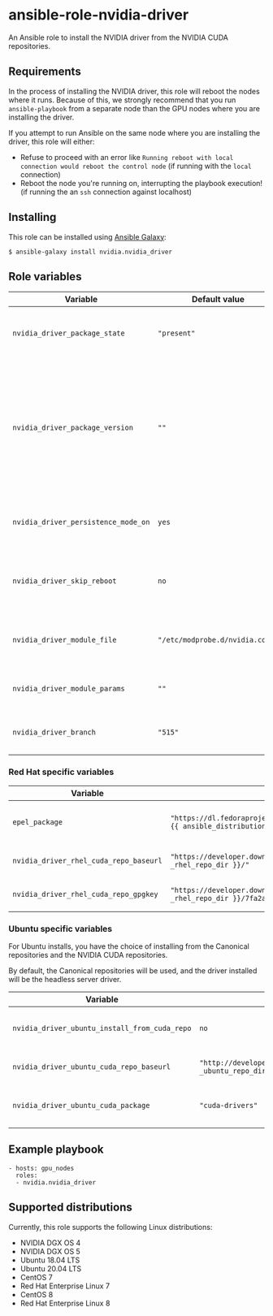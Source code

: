 # ansible-role-nvidia-driver

An Ansible role to install the NVIDIA driver from the NVIDIA CUDA repositories.

## Requirements

In the process of installing the NVIDIA driver, this role will reboot the nodes where it runs.
Because of this, we strongly recommend that you run `ansible-playbook` from a separate node than the GPU nodes where you are installing the driver.

If you attempt to run Ansible on the same node where you are installing the driver, this role will either:

* Refuse to proceed with an error like `Running reboot with local connection would reboot the control node` (if running with the `local` connection)
* Reboot the node you're running on, interrupting the playbook execution! (if running the an `ssh` connection against localhost)

## Installing

This role can be installed using [Ansible Galaxy](https://galaxy.ansible.com/nvidia/nvidia_driver):

```
$ ansible-galaxy install nvidia.nvidia_driver
```

## Role variables


| Variable | Default value | Description |
| -------- | ------------- | ----------- |
| `nvidia_driver_package_state` | `"present"` | Package state for NVIDIA driver packages |
| `nvidia_driver_package_version` | `""` | Package version to install. Note that this should match the actual version of the deb or RPM package to be installed. |
| `nvidia_driver_persistence_mode_on` | `yes` | Whether to enable persistence mode (boolean) |
| `nvidia_driver_skip_reboot` | `no` | Whether to skip rebooting the node during the install |
| `nvidia_driver_module_file` | `"/etc/modprobe.d/nvidia.conf"` | Filename to use for NVIDIA driver parameters |
| `nvidia_driver_module_params` | `""` | Parameters to pass to the NVIDIA driver |
| `nvidia_driver_branch` | `"515"` | Default driver branch to install |

### Red Hat specific variables


| Variable | Default value | Description |
| -------- | ------------- | ----------- |
| `epel_package` | `"https://dl.fedoraproject.org/pub/epel/epel-release-latest-{{ ansible_distribution_major_version }}.noarch.rpm"` | Package to install to enable EPEL |
| `nvidia_driver_rhel_cuda_repo_baseurl` | `"https://developer.download.nvidia.com/compute/cuda/repos/{{ _rhel_repo_dir }}/"` | Base URL to use for CUDA repo |
| `nvidia_driver_rhel_cuda_repo_gpgkey` | `"https://developer.download.nvidia.com/compute/cuda/repos/{{ _rhel_repo_dir }}/7fa2af80.pub"` | GPG key for the CUDA repo |

### Ubuntu specific variables

For Ubuntu installs, you have the choice of installing from the Canonical repositories and the NVIDIA CUDA repositories.

By default, the Canonical repositories will be used, and the driver installed will be the headless server driver.

| Variable | Default value | Description |
| -------- | ------------- | ----------- |
| `nvidia_driver_ubuntu_install_from_cuda_repo` | `no` | Flag whether to use the CUDA repo |
| `nvidia_driver_ubuntu_cuda_repo_baseurl` | `"http://developer.download.nvidia.com/compute/cuda/repos/{{ _ubuntu_repo_dir }}"` | Base URL to use for CUDA repo |
| `nvidia_driver_ubuntu_cuda_package` | `"cuda-drivers"` | Package name to install from CUDA repo |

## Example playbook

```
- hosts: gpu_nodes
  roles:
  - nvidia.nvidia_driver
```

## Supported distributions

Currently, this role supports the following Linux distributions:

* NVIDIA DGX OS 4
* NVIDIA DGX OS 5
* Ubuntu 18.04 LTS
* Ubuntu 20.04 LTS
* CentOS 7
* Red Hat Enterprise Linux 7
* CentOS 8
* Red Hat Enterprise Linux 8
